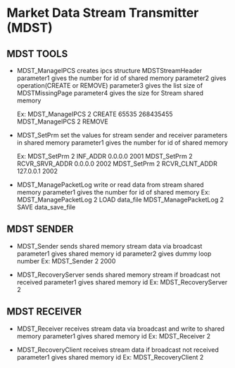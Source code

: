 # Market Data Stream Transmitter (MDST)

MDST TOOLS
----------
* MDST_ManageIPCS
	creates ipcs structure MDSTStreamHeader
	parameter1 gives the number for id of shared memory
	parameter2 gives operation(CREATE or REMOVE)
	parameter3 gives the list size of MDSTMissingPage
	parameter4 gives the size for Stream shared memory

	Ex: MDST_ManageIPCS 2 CREATE 65535 268435455
		MDST_ManageIPCS 2 REMOVE

* MDST_SetPrm
	set the values for stream sender and receiver parameters in shared memory
	parameter1 gives the number for id of shared memory

	Ex:	MDST_SetPrm 2 INF_ADDR 0.0.0.0 2001
		MDST_SetPrm 2 RCVR_SRVR_ADDR 0.0.0.0 2002
		MDST_SetPrm 2 RCVR_CLNT_ADDR 127.0.0.1 2002

* MDST_ManagePacketLog
	write or read data from stream shared memory
	parameter1 gives the number for id of shared memory
	Ex: MDST_ManagePacketLog 2 LOAD data_file
		MDST_ManagePacketLog 2 SAVE data_save_file

MDST SENDER
-----------
* MDST_Sender
	sends shared memory stream data via broadcast
	parameter1 gives shared memory id
	parameter2 gives dummy loop number
	Ex: MDST_Sender 2 2000

* MDST_RecoveryServer
	sends shared memory stream if broadcast not received
	parameter1 gives shared memory id
	Ex: MDST_RecoveryServer 2

MDST RECEIVER
-------------
* MDST_Receiver
	receives stream data via broadcast and write to shared memory
	parameter1 gives shared memory id
	Ex: MDST_Receiver 2

* MDST_RecoveryClient
	receives stream data if broadcast not received
	parameter1 gives shared memory id
	Ex: MDST_RecoveryClient 2



